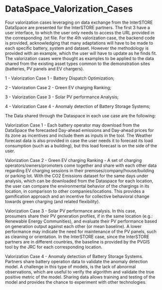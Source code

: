 # DataSpace_Valorization_Cases
Four valorization cases leveraging on data exchange from the InterSTORE DataSpace are presented for the InterSTORE partners. The first 3 have a user interface, to which the user only needs to access the URL provided in the corresponding .txt file. For the 4th valorization case, the backend code is provided, acknowledging that many adaptations will have to be made to each specific battery, system and dataset. However the methodology is provided with an example, which the user will have to update as he finds fit. The valorization cases were thought as examples to be applied to the data shared from the existing asset types common to the demonstration sites (batteries, PV panels and EV chargers).

1 - Valorization Case 1 - Battery Dispatch Optimization;

2 - Valorization Case 2 - Green EV charging Ranking;

3 - Valorization Case 3 - Solar PV performance Analysis;

4 - Valorization Case 4 - Anomaly detection of Battery Storage Systems;

The Data shared through the Dataspace in each use case are the following:

Valorization Case 1 - Each battery operator may download from the DataSpace the forecasted Day-ahead emissions and Day-ahead prices for its zone as incentives and include them as inputs in the tool. The Weather forecast data is also provided in case the user needs it to forecast its load consumption (such as a building), but this load forecast is on the side of the user.

Valorization Case 2 - Green EV charging Ranking - A set of charging operators/owners/promoters come together and share with each other data regarding EV charging sessions in their premises/company/house/building or parking lot. With the CO2 Emissions dataset for the same days under analysis, which can be downloaded from the Dataspace for each location, the user can compare the environmental behavior of the chargings in its location, in comparison to other companies/locations. This provides a gamification approach and an incentive for collective behavioral change towards green charging (and related flexibility).

Valorization Case 3 - Solar PV performance analysis. In this case, prosumers share their PV generation profiles, if in the same location (e.g.: Renewable Energy Communities), and evaluate their PV performance based on generation output against each other (or mean baseline). A lower performance may indicate the need for maintenance of the PV panels, such as cleaning or orientation. In the InterSTORE case, since the InterSTORE partners are in different countries, the baseline is provided by the PVGIS tool by the JRC for each corresponding location.

Valorization Case 4 - Anomaly detection of Battery Storage Systems. Partners share battery operation data to validate the anomaly detection model. A challenge in this type of models, is the lack of abnormal observations, which are useful to verify the algorithm and validate the true positive metric of the model. Sharing data allows training and testing of the model and provides the chance to experiment with other technologies.

